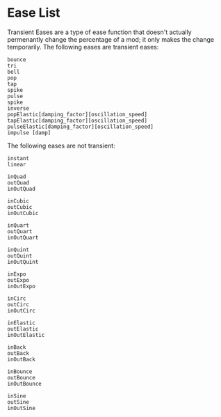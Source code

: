 # Ease List

Transient Eases are a type of ease function that doesn't actually permenantly change the percentage of a mod; it only makes the change temporarily.
The following eases are transient eases:
```
bounce
tri
bell
pop
tap
spike
pulse
spike
inverse
popElastic[damping_factor][oscillation_speed]
tapElastic[damping_factor][oscillation_speed]
pulseElastic[damping_factor][oscillation_speed]
impulse [damp]
```
The following eases are not transient:
```
instant
linear

inQuad
outQuad
inOutQuad

inCubic
outCubic
inOutCubic

inQuart
outQuart
inOutQuart

inQuint
outQuint
inOutQuint

inExpo
outExpo
inOutExpo

inCirc
outCirc
inOutCirc

inElastic
outElastic
inOutElastic

inBack
outBack
inOutBack

inBounce
outBounce
inOutBounce

inSine
outSine
inOutSine
```